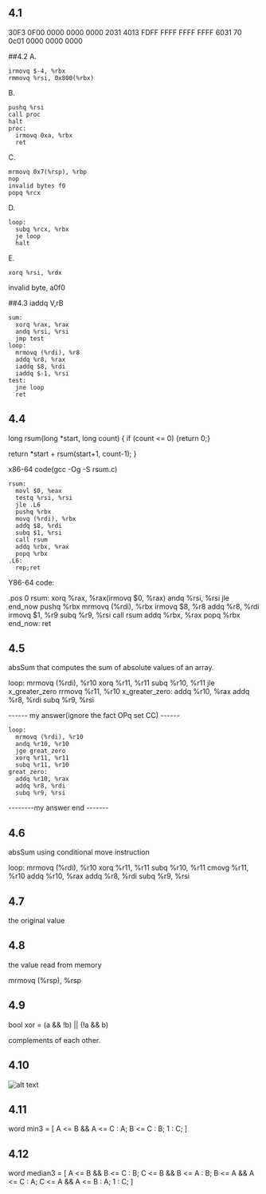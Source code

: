 ## 4.1
30F3 0F00 0000 0000 0000
2031
4013 FDFF FFFF FFFF FFFF
6031
70   0c01 0000 0000 0000

##4.2
A.

    irmovq $-4, %rbx
    rmmovq %rsi, 0x800(%rbx)

B.

    pushq %rsi
    call proc
    halt
    proc:
      irmovq 0xa, %rbx
      ret

C.

    mrmovq 0x7(%rsp), %rbp
    nop
    invalid bytes f0
    popq %rcx

D.

    loop:
      subq %rcx, %rbx
      je loop
      halt

E.


    xorq %rsi, %rdx
invalid byte, a0f0

##4.3
iaddq V,rB

    sum:
      xorq %rax, %rax
      andq %rsi, %rsi
      jmp test
    loop:
      mrmovq (%rdi), %r8
      addq %r8, %rax
      iaddq $8, %rdi
      iaddq $-1, %rsi
    test:
      jne loop
      ret

## 4.4

long rsum(long *start, long count)
{
  if (count <= 0)
  {return 0;}

  return *start + rsum(start+1, count-1);
}

x86-64 code(gcc -Og -S rsum.c)

    rsum:
      movl $0, %eax
      testq %rsi, %rsi
      jle .L6
      pushq %rbx
      movq (%rdi), %rbx
      addq $8, %rdi
      subq $1, %rsi
      call rsum
      addq %rbx, %rax
      popq %rbx
    .L6:
      rep;ret

Y86-64 code:

.pos 0
rsum:
  xorq %rax, %rax(irmovq $0, %rax)
  andq %rsi, %rsi
  jle end_now
  pushq %rbx
  mrmovq (%rdi), %rbx
  irmovq $8, %r8
  addq %r8, %rdi
  irmovq $1, %r9
  subq %r9, %rsi
  call rsum
  addq %rbx, %rax
  popq %rbx
end_now:
  ret

## 4.5
absSum that computes the sum of absolute values of an array.

loop:
  mrmovq (%rdi), %r10
  xorq %r11, %r11
  subq %r10, %r11
  jle x_greater_zero
  rrmovq %r11, %r10
x_greater_zero:
  addq %r10, %rax
  addq %r8, %rdi
  subq %r9, %rsi

------ my answer(ignore the fact OPq set CC) ------

    loop:
      mrmovq (%rdi), %r10
      andq %r10, %r10
      jge great_zero
      xorq %r11, %r11
      subq %r11, %r10
    great_zero:
      addq %r10, %rax
      addq %r8, %rdi
      subq %r9, %rsi

--------my answer end -------

## 4.6
absSum using conditional move instruction

loop:
  mrmovq (%rdi), %r10
  xorq %r11, %r11
  subq %r10, %r11
  cmovg %r11, %r10
  addq %r10, %rax
  addq %r8, %rdi
  subq %r9, %rsi

## 4.7
the original value

## 4.8
the value read from memory

mrmovq (%rsp), %rsp

## 4.9
bool xor = (a && !b) || (!a && b)

complements of each other.

## 4.10
![alt text](http://7xp1jz.com1.z0.glb.clouddn.com/csapp/4/word_xor.png "word_xor")


## 4.11
word min3 = [
  A <= B && A <= C : A;
  B <= C : B;
  1 : C;
]

## 4.12
word median3 = [
  A <= B && B <= C : B;
  C <= B && B <= A : B;
  B <= A && A <= C : A;
  C <= A && A <= B : A;
  1 : C;
]

